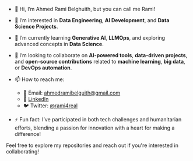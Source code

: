 - 👋 Hi, I’m Ahmed Rami Belghuith, but you can call me Rami!  
- 👀 I’m interested in **Data Engineering**, **AI Development**, and **Data Science Projects**.  
- 🌱 I’m currently learning **Generative AI**, **LLMOps**, and exploring advanced concepts in **Data Science**.  
- 💞️ I’m looking to collaborate on **AI-powered tools**, **data-driven projects**, and **open-source contributions** related to **machine learning**, **big data**, or **DevOps automation**.  
- 📫 How to reach me:  
  - 📧 Email: ahmedramibelguith@gmail.com  
  - 💼 [LinkedIn](https://linkedin.com/in/ahmedramibelguith)  
  - 🐦 Twitter: [@rami4real](https://twitter.com/rami4real)  

- ⚡ Fun fact: I’ve participated in both tech challenges and humanitarian efforts, blending a passion for innovation with a heart for making a difference!  

Feel free to explore my repositories and reach out if you're interested in collaborating!


<!---
rami4real/rami4real is a ✨ special ✨ repository because its `README.md` (this file) appears on your GitHub profile.
You can click the Preview link to take a look at your changes.
--->
